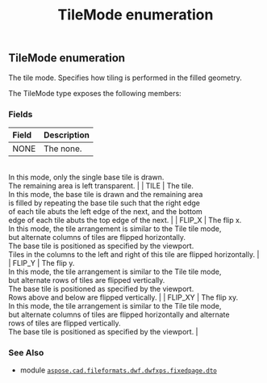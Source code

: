﻿---
title: TileMode enumeration
second_title: Aspose.CAD for Python via .NET API References
description: 
type: docs
weight: 350
url: /python-net/aspose.cad.fileformats.dwf.dwfxps.fixedpage.dto/tilemode/
is_root: false
---

## TileMode enumeration

The tile mode.
Specifies how tiling is performed in the filled geometry.



The TileMode type exposes the following members:

### Fields
| Field | Description |
| :- | :- |
| NONE | The none.<br/>In this mode, only the single base tile is drawn.<br/>The remaining area is left transparent. |
| TILE | The tile.<br/>In this mode, the base tile is drawn and the remaining area<br/>is filled by repeating the base tile such that the right edge<br/>of each tile abuts the left edge of the next, and the bottom<br/>edge of each tile abuts the top edge of the next. |
| FLIP_X | The flip x.<br/>In this mode, the tile arrangement is similar to the Tile tile mode,<br/>but alternate columns of tiles are flipped horizontally.<br/>The base tile is positioned as specified by the viewport.<br/>Tiles in the columns to the left and right of this tile are flipped horizontally. |
| FLIP_Y | The flip y.<br/>In this mode, the tile arrangement is similar to the Tile tile mode,<br/>but alternate rows of tiles are flipped vertically.<br/>The base tile is positioned as specified by the viewport.<br/>Rows above and below are flipped vertically. |
| FLIP_XY | The flip xy.<br/>In this mode, the tile arrangement is similar to the Tile tile mode,<br/>but alternate columns of tiles are flipped horizontally and alternate<br/>rows of tiles are flipped vertically.<br/>The base tile is positioned as specified by the viewport. |



### See Also
* module [`aspose.cad.fileformats.dwf.dwfxps.fixedpage.dto`](..)
